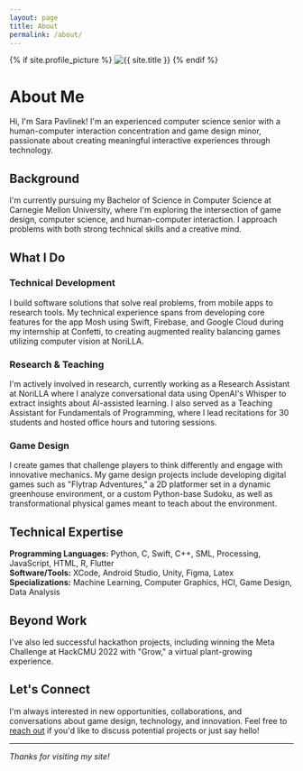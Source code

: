 ```yaml
---
layout: page
title: About
permalink: /about/
---
```


<div class="about-header">
  {% if site.profile_picture %}
  <img src="{{ site.profile_picture | relative_url }}" alt="{{ site.title }}" class="about-profile-picture">
  {% endif %}
  <div class="about-text">
    <h1>About Me</h1>
    <p class="about-intro">Hi, I'm Sara Pavlinek! I'm an experienced computer science senior with a human-computer interaction concentration and game design minor, passionate about creating meaningful interactive experiences through technology.</p>
  </div>
</div>

## Background

I'm currently pursuing my Bachelor of Science in Computer Science at Carnegie Mellon University, where I'm exploring the intersection of game design, computer science, and human-computer interaction. I approach problems with both strong technical skills and a creative mind.


## What I Do

### Technical Development
I build software solutions that solve real problems, from mobile apps to research tools. My technical experience spans from developing core features for the app Mosh using Swift, Firebase, and Google Cloud during my internship at Confetti, to creating augmented reality balancing games utilizing computer vision at NoriLLA.

### Research & Teaching
I'm actively involved in research, currently working as a Research Assistant at NoriLLA where I analyze conversational data using OpenAI's Whisper to extract insights about AI-assisted learning. I also served as a Teaching Assistant for Fundamentals of Programming, where I lead recitations for 30 students and hosted office hours and tutoring sessions.

### Game Design
I create games that challenge players to think differently and engage with innovative mechanics. My game design projects include developing digital games such as "Flytrap Adventures," a 2D platformer set in a dynamic greenhouse environment, or a custom Python-base Sudoku, as well as transformational physical games meant to teach about the environment.

## Technical Expertise

**Programming Languages:** Python, C, Swift, C++, SML, Processing, JavaScript, HTML, R, Flutter  
**Software/Tools:** XCode, Android Studio, Unity, Figma, Latex  
**Specializations:** Machine Learning, Computer Graphics, HCI, Game Design, Data Analysis

## Beyond Work

I've also led successful hackathon projects, including winning the Meta Challenge at HackCMU 2022 with "Grow," a virtual plant-growing experience.

## Let's Connect

I'm always interested in new opportunities, collaborations, and conversations about game design, technology, and innovation. Feel free to [reach out](/contact/) if you'd like to discuss potential projects or just say hello!

---

*Thanks for visiting my site!*
